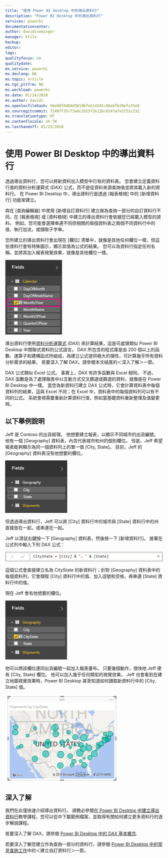 ```yaml
---
title: "使用 Power BI Desktop 中的導出資料行"
description: "Power BI Desktop 中的導出資料行"
services: powerbi
documentationcenter: 
author: davidiseminger
manager: kfile
backup: 
editor: 
tags: 
qualityfocus: no
qualitydate: 
ms.service: powerbi
ms.devlang: NA
ms.topic: article
ms.tgt_pltfrm: NA
ms.workload: powerbi
ms.date: 01/24/2018
ms.author: davidi
ms.openlocfilehash: 56e60f0484d5819bfe514281c86e6fb39efa75e8
ms.sourcegitcommit: 7249ff35c73adc2d25f2e12bc0147afa1f31c232
ms.translationtype: HT
ms.contentlocale: zh-TW
ms.lasthandoff: 01/25/2018
---
```

# <a name="using-calculated-columns-in-power-bi-desktop"></a>使用 Power BI Desktop 中的導出資料行
透過導出資料行，您可以將新資料加入模型中已有的資料表。 您會建立定義資料行值的資料分析運算式 (DAX) 公式，而不是從資料來源查詢值並將其載入新的資料行。 在 Power BI Desktop 中，導出資料行是透過 [報表檢視] 中的 [新增資料行] 功能來建立。

與在 [查詢編輯器] 中使用 [新增自訂資料行] 建立做為查詢一部分的自訂資料行不同，在 [報表檢視] 或 [資料檢視] 中建立的導出資料行會依據您已經載入模型的資料。 例如，您可能會選擇串連不同但相關的兩個資料表之兩個不同資料行中的值、執行加法，或擷取子字串。

您所建立的導出資料行會出現在 [欄位] 清單中，就像是其他任何欄位一樣，但這些資料行會有特殊圖示，顯示其值為公式的結果。 您可以為資料行指定任何名稱，並將其加入報表視覺效果，就像是其他欄位一樣。

![](media/desktop-calculated-columns/calccolinpbid_fields.png)

導出資料行使用[資料分析運算式](https://msdn.microsoft.com/library/gg413422.aspx) (DAX) 來計算結果，這是可處理類似 Power BI Desktop 中關聯式資料的公式語言。 DAX 所包含的程式庫是由 200 個以上的函數、運算子和建構函式所組成，為建立公式提供極大的彈性，可計算幾乎所有資料分析需求的結果。 若要深入了解 DAX，請參閱本文結尾的＜深入了解＞一節。

DAX 公式類似 Excel 公式。 事實上，DAX 有許多函數與 Excel 相同。 不過，DAX 函數是為了處理報表中以互動方式交叉篩選或篩選的資料，就像是在 Power BI Desktop 中一樣。 當您為新資料行建立 DAX 公式時，它會計算資料表中每個資料列的結果，這與 Excel 不同；在 Excel 中，資料表中的每個資料列可以有不同的公式。 系統會視需要重新計算資料行值，例如當基礎資料重新整理及值變更時。

## <a name="lets-look-at-an-example"></a>以下舉例說明
Jeff 是 Contoso 的出貨經理。 他想要建立報表，以顯示不同城市的出貨編號。 他有一個 [Geography] 資料表，內含代表城市和州的個別欄位。 但是，Jeff 希望報表能夠顯示為同一個資料列上的單一值 [City, State]。 目前，Jeff 的 [Geography] 資料表沒有他想要的欄位。

![](media/desktop-calculated-columns/calccolinpbid_cityandstatefields.png)

但透過導出資料行，Jeff 可以將 [City] 資料行中的城市與 [State] 資料行中的州直接放在一起，或串連在一起。

Jeff 以滑鼠右鍵按一下 [Geography] 資料表，然後按一下 [新增資料行]。 接著在公式列中輸入下列 DAX 公式：

![](media/desktop-calculated-columns/calccolinpbid_formula.png)

這個公式會直接建立名為 CityState 的新資料行；針對 [Geography] 資料表中的每個資料列，它會擷取 [City] 資料行中的值、加入逗號和空格，再串連 [State] 資料行中的值。

現在 Jeff 會有他想要的欄位。

![](media/desktop-calculated-columns/calccolinpbid_citystatefield.png)

他可以將該欄位連同出貨編號一起加入報表畫布。 只要幾個動作，很快地 Jeff 便有 [City, State] 欄位。 他可以加入幾乎任何類型的視覺效果。 Jeff 也會看到在建立地圖視覺效果時，Power BI Desktop 甚至知道如何讀取新資料行中的 [City, State] 值。

![](media/desktop-calculated-columns/calccolinpbid_citystatemap.png)

## <a name="learn-more"></a>深入了解
我們在此僅快速介紹導出資料行。 請務必參閱[在 Power BI Desktop 中建立導出資料行](desktop-tutorial-create-calculated-columns.md)教學課程，您可以從中下載範例檔案，並取得有關如何建立更多資料行的逐步解說課程。 

若要深入了解 DAX，請參閱 [Power BI Desktop 中的 DAX 基本概念](desktop-quickstart-learn-dax-basics.md).

若要深入了解您建立作為查詢一部分的資料行，請參閱 [Power BI Desktop 中的常見查詢工作](desktop-common-query-tasks.md)中的＜建立自訂資料行＞一節。  

